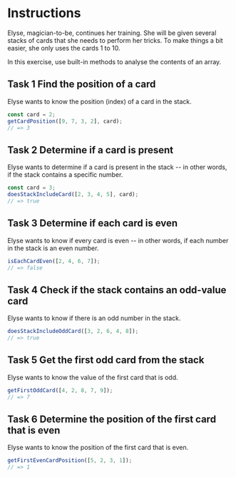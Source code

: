 # Instructions
Elyse, magician-to-be, continues her training. She will be given several stacks of cards that she needs to perform her tricks. To make things a bit easier, she only uses the cards 1 to 10.

In this exercise, use built-in methods to analyse the contents of an array.

## Task 1 Find the position of a card
Elyse wants to know the position (index) of a card in the stack.
```js
const card = 2;
getCardPosition([9, 7, 3, 2], card);
// => 3
```
## Task 2 Determine if a card is present
Elyse wants to determine if a card is present in the stack -- in other words, if the stack contains a specific number.
```js
const card = 3;
doesStackIncludeCard([2, 3, 4, 5], card);
// => true
```
## Task 3 Determine if each card is even
Elyse wants to know if every card is even -- in other words, if each number in the stack is an even number.
```js
isEachCardEven([2, 4, 6, 7]);
// => false
```
## Task 4 Check if the stack contains an odd-value card
Elyse wants to know if there is an odd number in the stack.
```js
doesStackIncludeOddCard([3, 2, 6, 4, 8]);
// => true
```
## Task 5 Get the first odd card from the stack
Elyse wants to know the value of the first card that is odd.
```js
getFirstOddCard([4, 2, 8, 7, 9]);
// => 7
```
## Task 6 Determine the position of the first card that is even
Elyse wants to know the position of the first card that is even.
```js
getFirstEvenCardPosition([5, 2, 3, 1]);
// => 1
```
